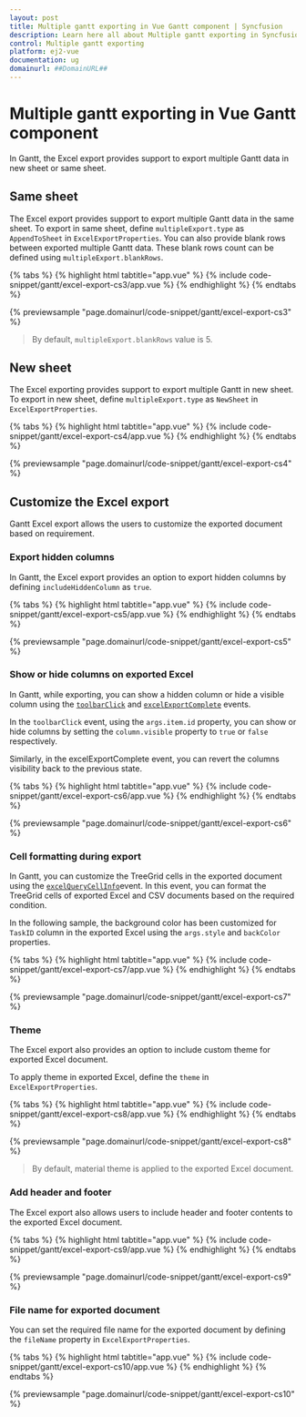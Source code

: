 ```yaml
---
layout: post
title: Multiple gantt exporting in Vue Gantt component | Syncfusion
description: Learn here all about Multiple gantt exporting in Syncfusion Vue Gantt component of Syncfusion Essential JS 2 and more.
control: Multiple gantt exporting 
platform: ej2-vue
documentation: ug
domainurl: ##DomainURL##
---
```


# Multiple gantt exporting in Vue Gantt component

In Gantt, the Excel export provides support to export multiple Gantt data in new sheet or same sheet.

## Same sheet

The Excel export provides support to export multiple Gantt data in the same sheet. To export in same sheet, define `multipleExport.type` as `AppendToSheet` in `ExcelExportProperties`. You can also provide blank rows between exported multiple Gantt data. These blank rows count can be defined using `multipleExport.blankRows`.

{% tabs %}
{% highlight html tabtitle="app.vue" %}
{% include code-snippet/gantt/excel-export-cs3/app.vue %}
{% endhighlight %}
{% endtabs %}
        
{% previewsample "page.domainurl/code-snippet/gantt/excel-export-cs3" %}

>By default, `multipleExport.blankRows` value is 5.

## New sheet

The Excel exporting provides support to export multiple Gantt in new sheet. To export in new sheet, define `multipleExport.type` as `NewSheet` in `ExcelExportProperties`.

{% tabs %}
{% highlight html tabtitle="app.vue" %}
{% include code-snippet/gantt/excel-export-cs4/app.vue %}
{% endhighlight %}
{% endtabs %}
        
{% previewsample "page.domainurl/code-snippet/gantt/excel-export-cs4" %}

## Customize the Excel export

Gantt Excel export allows the users to customize the exported document based on requirement.

### Export hidden columns

In Gantt, the Excel export provides an option to export hidden columns by defining `includeHiddenColumn` as `true`.

{% tabs %}
{% highlight html tabtitle="app.vue" %}
{% include code-snippet/gantt/excel-export-cs5/app.vue %}
{% endhighlight %}
{% endtabs %}
        
{% previewsample "page.domainurl/code-snippet/gantt/excel-export-cs5" %}

### Show or hide columns on exported Excel

In Gantt, while exporting, you can show a hidden column or hide a visible column using the [`toolbarClick`](https://ej2.syncfusion.com/vue/documentation/api/gantt/#toolbarclick) and [`excelExportComplete`](https://ej2.syncfusion.com/vue/documentation/api/gantt/#excelexportcomplete) events.

In the `toolbarClick` event, using the `args.item.id` property, you can show or hide columns by setting the `column.visible` property to `true` or `false` respectively.

Similarly, in the excelExportComplete event, you can revert the columns visibility back to the previous state.

{% tabs %}
{% highlight html tabtitle="app.vue" %}
{% include code-snippet/gantt/excel-export-cs6/app.vue %}
{% endhighlight %}
{% endtabs %}
        
{% previewsample "page.domainurl/code-snippet/gantt/excel-export-cs6" %}

### Cell formatting during export

In Gantt, you can customize the TreeGrid cells in the exported document using the [`excelQueryCellInfo`](https://ej2.syncfusion.com/vue/documentation/api/gantt/#excelquerycellinfo)event. In this event, you can format the TreeGrid cells of exported Excel and CSV documents based on the required condition.

In the following sample, the background color has been customized for `TaskID` column in the exported Excel using the `args.style` and `backColor` properties.

{% tabs %}
{% highlight html tabtitle="app.vue" %}
{% include code-snippet/gantt/excel-export-cs7/app.vue %}
{% endhighlight %}
{% endtabs %}
        
{% previewsample "page.domainurl/code-snippet/gantt/excel-export-cs7" %}

### Theme

The Excel export also provides an option to include custom theme for exported Excel document.

To apply theme in exported Excel, define the `theme` in `ExcelExportProperties`.

{% tabs %}
{% highlight html tabtitle="app.vue" %}
{% include code-snippet/gantt/excel-export-cs8/app.vue %}
{% endhighlight %}
{% endtabs %}
        
{% previewsample "page.domainurl/code-snippet/gantt/excel-export-cs8" %}

> By default, material theme is applied to the exported Excel document.

### Add header and footer

The Excel export also allows users to include header and footer contents to the exported Excel document.

{% tabs %}
{% highlight html tabtitle="app.vue" %}
{% include code-snippet/gantt/excel-export-cs9/app.vue %}
{% endhighlight %}
{% endtabs %}
        
{% previewsample "page.domainurl/code-snippet/gantt/excel-export-cs9" %}

### File name for exported document

You can set the required file name for the exported document by defining the `fileName` property in `ExcelExportProperties`.

{% tabs %}
{% highlight html tabtitle="app.vue" %}
{% include code-snippet/gantt/excel-export-cs10/app.vue %}
{% endhighlight %}
{% endtabs %}
        
{% previewsample "page.domainurl/code-snippet/gantt/excel-export-cs10" %}